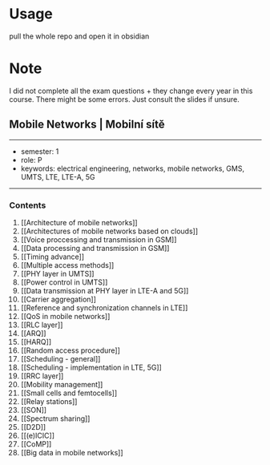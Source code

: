 # Usage
pull the whole repo and open it in obsidian

# Note
I did not complete all the exam questions + they change every year in this course. There might be some errors. Just consult the slides if unsure.

## Mobile Networks | Mobilní sítě
---
- semester: 1
- role: P
- keywords: electrical engineering, networks, mobile networks, GMS, UMTS, LTE, LTE-A, 5G
---
### Contents
1. [[Architecture of mobile networks]]
2. [[Architectures of mobile networks based on clouds]]
3. [[Voice proccessing and transmission in GSM]]
4. [[Data processing and transmission in GSM]]
5. [[Timing advance]]
6. [[Multiple access methods]]
7. [[PHY layer in UMTS]]
8. [[Power control in UMTS]]
9. [[Data transmission at PHY layer in LTE-A and 5G]]
10. [[Carrier aggregation]]
11. [[Reference and synchronization channels in LTE]]
12. [[QoS in mobile networks]]
13. [[RLC layer]]
14. [[ARQ]]
15. [[HARQ]]
16. [[Random access procedure]]
17. [[Scheduling - general]]
18. [[Scheduling - implementation in LTE, 5G]]
19. [[RRC layer]]
20. [[Mobility management]]
21. [[Small cells and femtocells]]
22. [[Relay stations]]
23. [[SON]]
24. [[Spectrum sharing]]
25. [[D2D]]
26. [[(e)ICIC]]
27. [[CoMP]]
28. [[Big data in mobile networks]]
